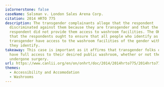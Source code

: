 ```yaml
---
isCornerstone: false
caseName: Salsman v. London Sales Arena Corp.
citation: 2014 HRTO 775
description: The transgender complainants allege that the respondent
  discriminated against them because they are transgender and that the
  respondent did not provide them access to washroom facilities. The OHRT held
  that the respondents ought to ensure that all people who identify as
  transgender have access to the washroom facilities of the gender with which
  they identify.
takeaway: This case is important as it affirms that transgender folks ought to
  have full access to their desired public washroom, whether or not they have
  undergone surgery.
url: https://www.canlii.org/en/on/onhrt/doc/2014/2014hrto775/2014hrto775.html?resultIndex=1
themes:
  - Accessibility and Accomodation
  - Washrooms
---
```

